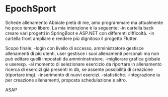 # EpochSport
Schede allenamento
Abbiate pietà di me, amo programmare ma attualmente ho poco tempo libero.
La mia intenzione è la seguente:
-in cartella back creare vari progetti in SpringBoot e ASP.NET con differenti difficoltà.
-in cartella front ampliare e rendere più dignitoso il progetto Flutter.

Scopo finale:
-login con livello di accesso, amministratore gestisce allenamenti di più utenti, user gestisce i suoi allenamenti personali ma non può editare quelli impostati da ammininstratore.
-migliorare grafica globale e userexp.
-al momento di selezionare esercizio da riportare in allenamento ricerca di esercizi già presenti in db, se assente possibilità di creazione (riportare img).
-inserimento di nuovi esercizi.
-statistiche.
-integrazione ia per creazione allenamenti, proposta schedulazione e altro.

ASAP

